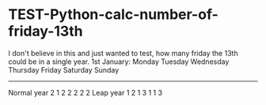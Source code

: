 # TEST-Python-calc-number-of-friday-13th
I don't believe in this and just wanted to test, how many friday the 13th could be in a single year.
1st January:      Monday    Tuesday    Wednesday    Thursday    Friday    Saturday    Sunday
--------------  --------  ---------  -----------  ----------  --------  ----------  --------
Normal year            2          1            2           2         2           2         2
Leap year              1          2            1           3         1           1         3